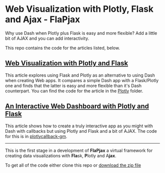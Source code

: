 # Web Visualization with Plotly, Flask and Ajax - FlaPjax

Why use Dash when Plotly plus Flask is easy and more flexible? Add a little bit of AJAX and you can add interactivity.

This repo contains the code for the articles listed, below.

## [Web Visualization with Plotly and Flask](https://towardsdatascience.com/web-visualization-with-plotly-and-flask-3660abf9c946)

This article explores using Flask and Plotly as an alternative to using Dash when creating Web apps. It compares a simple Dash app with a Flask/Plotly one and finds that the latter is easy and more flexible than it's Dash counterpart. You can find the code for the article in the [Plotly](https://github.com/alanjones2/Flask-Plotly/tree/main/plotly) folder.

## [An Interactive Web Dashboard with Plotly and Flask](https://towardsdatascience.com/an-interactive-web-dashboard-with-plotly-and-flask-c365cdec5e3f)

This article shows how to create a truly interactive app as you might with Dash with callbacks but using Plotly and Flask and a bit of AJAX. The code for this is in 
[plotlycallback-gm](https://github.com/alanjones2/Flask-Plotly/tree/main/plotlycallback-gm).

<hr/>

This is the first stage in a development of **FlaPjax** a virtual framework for creating data visualizations with **Fla**sk, **P**lotly and A**jax**. 

To get all of the code either clone this repo or [download the zip file](https://github.com/alanjones2/Flask-Plotly/archive/refs/heads/main.zip)
